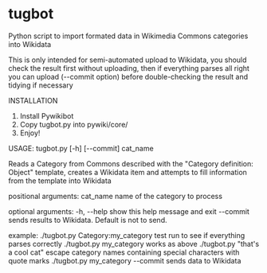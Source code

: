 # tugbot
Python script to import formated data in Wikimedia Commons categories into Wikidata

This is only intended for semi-automated upload to Wikidata, you should check the result 
first without uploading, then if everything parses all right you can upload (--commit option) 
before double-checking the result and tidying if necessary

INSTALLATION
1. Install Pywikibot
2. Copy tugbot.py into pywiki/core/
3. Enjoy!

USAGE: tugbot.py [-h] [--commit] cat_name

Reads a Category from Commons described with the "Category definition: Object"
template, creates a Wikidata item and attempts to fill information from the
template into Wikidata

positional arguments:
  cat_name    name of the category to process

optional arguments:
  -h, --help  show this help message and exit
  --commit    sends results to Wikidata. Default is not to send.
  
example:
  ./tugbot.py Category:my_category     test run to see if everything parses correctly
  ./tugbot.py my_category              works as above
  ./tugbot.py "that's a cool cat"      escape category names containing special characters with quote marks
  ./tugbot.py my_category --commit     sends data to Wikidata
